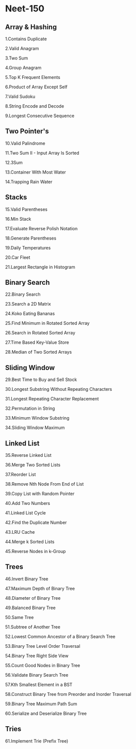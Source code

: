   # Neet-150
## Array & Hashing
1.Contains Duplicate

2.Valid Anagram

3.Two Sum

4.Group Anagram

5.Top K Frequent Elements

6.Product of Array Except Self

7.Valid Sudoku

8.String Encode and Decode

9.Longest Consecutive Sequence

## Two Pointer's
10.Valid Palindrome

11.Two Sum II - Input Array Is Sorted

12.3Sum

13.Container With Most Water

14.Trapping Rain Water

## Stacks
15.Valid Parentheses

16.Min Stack

17.Evaluate Reverse Polish Notation

18.Generate Parentheses

19.Daily Temperatures

20.Car Fleet

21.Largest Rectangle in Histogram

## Binary Search
22.Binary Search

23.Search a 2D Matrix

24.Koko Eating Bananas

25.Find Minimum in Rotated Sorted Array

26.Search in Rotated Sorted Array

27.Time Based Key-Value Store

28.Median of Two Sorted Arrays

## Sliding Window
29.Best Time to Buy and Sell Stock

30.Longest Substring Without Repeating Characters

31.Longest Repeating Character Replacement

32.Permutation in String

33.Minimum Window Substring

34.Sliding Window Maximum

## Linked List
35.Reverse Linked List

36.Merge Two Sorted Lists

37.Reorder List

38.Remove Nth Node From End of List

39.Copy List with Random Pointer

40.Add Two Numbers

41.Linked List Cycle

42.Find the Duplicate Number

43.LRU Cache

44.Merge k Sorted Lists

45.Reverse Nodes in k-Group

## Trees
46.Invert Binary Tree

47.Maximum Depth of Binary Tree

48.Diameter of Binary Tree

49.Balanced Binary Tree

50.Same Tree

51.Subtree of Another Tree

52.Lowest Common Ancestor of a Binary Search Tree

53.Binary Tree Level Order Traversal

54.Binary Tree Right Side View

55.Count Good Nodes in Binary Tree

56.Validate Binary Search Tree

57.Kth Smallest Element in a BST

58.Construct Binary Tree from Preorder and Inorder Traversal

59.Binary Tree Maximum Path Sum

60.Serialize and Deserialize Binary Tree

## Tries
61.Implement Trie (Prefix Tree)

